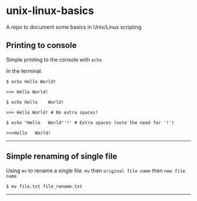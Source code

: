 # unix-linux-basics
A repo to document some basics in Unix/Linux scripting 

## Printing to console

Simple printing to the console with ```echo```

In the terminal:
```shell
$ echo Hello World!

>>> Hello World!
```

```shell
$ echo Hello    World!

>>> Hello World! # No extra spaces!
```

```shell
$ echo "Hello   World"'!' # Extra spaces (note the need for '!')

>>>Hello   World!
```

---

## Simple renaming of single file

Using ```mv``` to rename a single file. ```mv``` then ```original file name``` then ```new file name```

```shell
$ mv file.txt file_rename.txt
```

---

## 